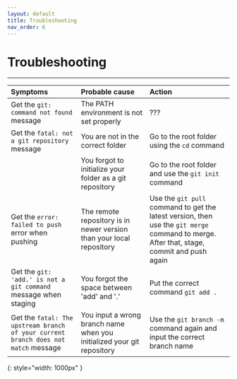 ```yaml
---
layout: default
title: Troubleshooting
nav_order: 6
---
```


# Troubleshooting

---

| Symptoms                                                        | Probable cause                                                         | Action                                                                                                      |
|:----------------------------------------------------------------|:-----------------------------------------------------------------------|:------------------------------------------------------------------------------------------------------------|
| Get the `git: command not found` message                        | The PATH environment is not set properly                               | ???                                                                                                         |
| Get the `fatal: not a git repository` message                   | You are not in the correct folder                                      | Go to the root folder using the `cd` command                                                                |
|                                                                 | You forgot to initialize your folder as a git repository               | Go to the root folder and use the `git init` command                                                        |
| Get the `error: failed to push` error when pushing              | The remote repository is in newer version than your local repository   | Use the `git pull` command to get the latest version, then use the `git merge` command to merge. After that, stage, commit and push again                                                                                                         
| Get the `git: 'add.' is not a git command` message when staging | You forgot the space between 'add' and '.'                             | Put the correct command `git add .`                             
| Get the `fatal: The upstream branch of your current branch does not match` message                   | You input a wrong branch name when you initialized your git repository | Use the `git branch -m` command again and input the correct branch name 
{: style="width: 1000px" }

